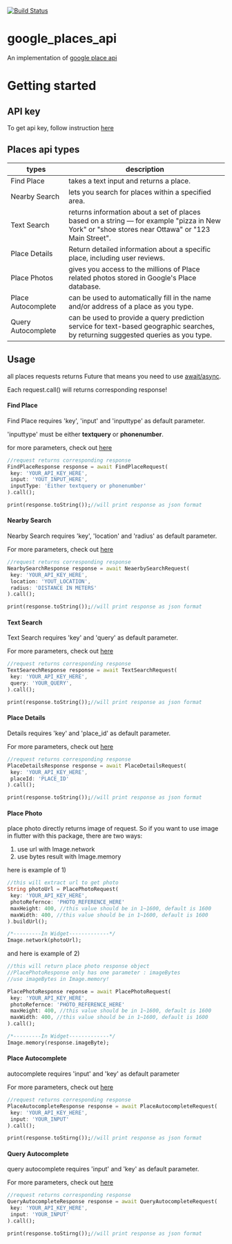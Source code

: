 [![Build Status](https://travis-ci.com/bamnenim/flutter_google_places_api.svg?branch=master)](https://travis-ci.com/bamnenim/flutter_google_places_api)

# google_places_api

An implementation of [google place api](https://developers.google.com/places/web-service/intro)

# Getting started
## API key
To get api key, follow instruction [here](https://developers.google.com/places/web-service/intro)

## Places api types
 types | description 
 ------|------------
 Find Place | takes a text input and returns a place.
 Nearby Search | lets you search for places within a specified area.
 Text Search |  returns information about a set of places based on a string — for example "pizza in New York" or "shoe stores near Ottawa" or "123 Main Street". 
 Place Details | Return detailed information about a specific place, including user reviews.
 Place Photos | gives you access to the millions of Place related photos stored in Google's Place database.
 Place Autocomplete | can be used to automatically fill in the name and/or address of a place as you type.
 Query Autocomplete | can be used to provide a query prediction service for text-based geographic searches, by returning suggested queries as you type.

## Usage
all places requests returns Future<PlaceResponse> that means you need to use [await/async](https://dart.dev/codelabs/async-await).
 
Each request.call() will returns corresponding response!
 
#### Find Place
Find Place requires 'key', 'input' and 'inputtype' as default parameter.

'inputtype' must be either __textquery__ or __phonenumber__.

for more parameters, check out [here](https://developers.google.com/places/web-service/search#FindPlaceRequests)

```dart
//request returns corresponding response
FindPlaceResponse response = await FindPlaceRequest(
 key: 'YOUR_API_KEY_HERE',
 input: 'YOUT_INPUT_HERE',
 inputType: 'Either textquery or phonenumber'
).call();

print(response.toString());//will print response as json format
``` 

#### Nearby Search
Nearby Search requires 'key', 'location' and 'radius' as default parameter.

For more parameters, check out [here](https://developers.google.com/places/web-service/search#PlaceSearchRequests)

```dart
//request returns corresponding response
NearbySearchResponse response = await NeaerbySearchRequest(
 key: 'YOUR_API_KEY_HERE',
 location: 'YOUT_LOCATION',
 radius: 'DISTANCE IN METERS'
).call();

print(response.toString());//will print response as json format
```

#### Text Search
Text Search requires 'key' and 'query' as default parameter.

For more parameters, check out [here](https://developers.google.com/places/web-service/search#TextSearchRequests)

```dart
//request returns corresponding response
TextSearechResponse response = await TextSearchRequest(
 key: 'YOUR_API_KEY_HERE',
 query: 'YOUR_QUERY',
).call();

print(response.toString());//will print response as json format
```
 
 
#### Place Details
Details requires 'key' and 'place_id' as default parameter.

For more parameters, check out [here](https://developers.google.com/places/web-service/details#PlaceDetailsRequests)

```dart
//request returns corresponding response
PlaceDetailsResponse response = await PlaceDetailsRequest(
 key: 'YOUR_API_KEY_HERE',
 placeId: 'PLACE_ID'
).call();

print(response.toString());//will print response as json format
``` 

#### Place Photo
place photo directly returns image of request. So if you want to use image in flutter with this package, there are two ways:
1) use url with Image.network
2) use bytes result with Image.memory

here is example of 1)
```dart
//this will extract url to get photo
String photoUrl = PlacePhotoRequest(
 key: 'YOUR_API_KEY_HERE',
 photoRefernce: 'PHOTO_REFERENCE_HERE'
 maxHeight: 400, //this value should be in 1~1600, default is 1600
 maxWidth: 400, //this value should be in 1~1600, default is 1600
).buildUrl();

/*---------In Widget-------------*/
Image.network(photoUrl);
```
and here is example of 2)
```dart
//this will return place photo response object
//PlacePhotoResponse only has one parameter : imageBytes
//use imageBytes in Image.memory!

PlacePhotoResponse reponse = await PlacePhotoRequest(
 key: 'YOUR_API_KEY_HERE',
 photoRefernce: 'PHOTO_REFERENCE_HERE'
 maxHeight: 400, //this value should be in 1~1600, default is 1600
 maxWidth: 400, //this value should be in 1~1600, default is 1600
).call();

/*---------In Widget-------------*/
Image.memory(response.imageByte);
```

#### Place Autocomplete
autocomplete requires 'input' and 'key' as default parameter

For more parameters, check out [here](https://developers.google.com/places/web-service/autocomplete)

```dart
//request returns corresponding response
PlaceAutocompleteResponse response = await PlaceAutocompleteRequest(
 key: 'YOUR_API_KEY_HERE',
 input: 'YOUR_INPUT'
).call();

print(response.toStirng());//will print response as json format
```

#### Query Autocomplete
query autocomplete requires 'input' and 'key' as default parameter.

For more parameters, check out [here](https://developers.google.com/places/web-service/query#query_autocomplete_results)

```dart
//request returns corresponding response
QueryAutocompleteResponse response = await QueryAutocompleteRequest(
 key: 'YOUR_API_KEY_HERE',
 input: 'YOUR_INPUT'
).call();

print(response.toStirng());//will print response as json format
```
